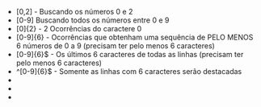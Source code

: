 <ul>
<li>[0,2] - Buscando os números 0 e 2</li>
<li>[0-9] Buscando todos os números entre 0 e 9
</li>
<li>[0]{2} - 2 Ocorrências do caractere 0
</li>
<li>[0-9]{6} - Ocorrências que obtenham uma sequência de PELO MENOS 6 números de 0 a 9 (precisam ter pelo menos 6 caracteres)
</li>
<li>[0-9]{6}$ -  Os últimos 6 caracteres de todas as linhas (precisam ter pelo menos 6 caracteres)
</li>
<li>^[0-9]{6}$ -  Somente as linhas com 6 caracteres serão destacadas
</li>
<li></li>
<li></li>
<li></li>
</ul>
